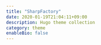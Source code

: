 ```yaml
---
title: "SharpFactory"
date: 2020-01-19T21:04:11+09:00
description: Hugo theme collection
category: theme
enableBio: false
---
```

